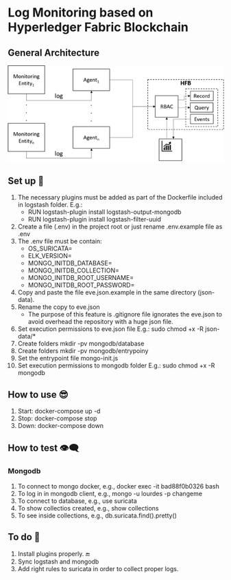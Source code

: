 # Log Monitoring based on Hyperledger Fabric Blockchain

## General Architecture
![alt text](https://github.com/sfl0r3nz05/LogMonitoringHFB/blob/main/images/LogMonitoringHFB.png)

## Set up 🙂
1. The necessary plugins must be added as part of the Dockerfile included in logstash folder. E.g.:
    - RUN logstash-plugin install logstash-output-mongodb
    - RUN logstash-plugin install logstash-filter-uuid
2. Create a file (.env) in the project root or just rename .env.example file as .env
3. The .env file must be contain:
    - OS_SURICATA=
    - ELK_VERSION=
    - MONGO_INITDB_DATABASE=
    - MONGO_INITDB_COLLECTION=
    - MONGO_INITDB_ROOT_USERNAME=
    - MONGO_INITDB_ROOT_PASSWORD=
4. Copy and paste the file eve.json.example in the same directory (json-data).
5. Rename the copy to eve.json
    - The purpose of this feature is .gitignore file ignorates the eve.json to avoid overhead the repository with a huge json file.
6. Set execution permissions to eve.json file E.g.: sudo chmod +x -R json-data/*
7. Create folders mkdir -pv mongodb/database
8. Create folders mkdir -pv mongodb/entrypoiny
9. Set the entrypoint file mongo-init.js
10. Set execution permissions to mongodb folder E.g.: sudo chmod +x -R mongodb

## How to use 😎
1. Start: docker-compose up -d
2. Stop: docker-compose stop
3. Down: docker-compose down

## How to test 👁‍🗨
### Mongodb
1. To connect to mongo docker, e.g., docker exec -it bad88f0b0326 bash
2. To log in in mongodb client, e.g., mongo -u lourdes -p changeme
3. To connect to database, e.g., use suricata
4. To show collectios created, e.g., show collections
5. To see inside collections, e.g., db.suricata.find().pretty()

## To do 🤔
1. Install plugins properly. 🔚
2. Sync logstash and mongodb
2. Add right rules to suricata in order to collect proper logs.
